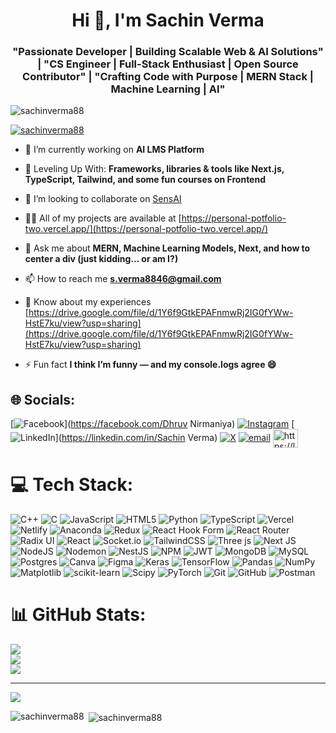 <h1 align="center">Hi 👋, I'm Sachin Verma</h1>
<h3 align="center">"Passionate Developer | Building Scalable Web & AI Solutions" | "CS Engineer | Full-Stack Enthusiast | Open Source Contributor" | "Crafting Code with Purpose | MERN Stack | Machine Learning | AI"</h3>

<p align="left"> <img src="https://komarev.com/ghpvc/?username=sachinverma88&label=Profile%20views&color=0e75b6&style=flat" alt="sachinverma88" /> </p>

<p align="left"> <a href="https://github.com/ryo-ma/github-profile-trophy"><img src="https://github-profile-trophy.vercel.app/?username=sachinverma88" alt="sachinverma88" /></a> </p>

- 🔭 I’m currently working on **AI LMS Platform**

- 🌱 Leveling Up With: **Frameworks, libraries & tools like Next.js, TypeScript, Tailwind, and some fun courses on Frontend**

- 👯 I’m looking to collaborate on [SensAI](https://sens-ai-phi.vercel.app/)

- 👨‍💻 All of my projects are available at [https://personal-potfolio-two.vercel.app/](https://personal-potfolio-two.vercel.app/)

- 💬 Ask me about **MERN, Machine Learning Models, Next, and how to center a div (just kidding... or am I?)**

- 📫 How to reach me **s.verma8846@gmail.com**

- 📄 Know about my experiences [https://drive.google.com/file/d/1Y6f9GtkEPAFnmwRj2IG0fYWw-HstE7ku/view?usp=sharing](https://drive.google.com/file/d/1Y6f9GtkEPAFnmwRj2IG0fYWw-HstE7ku/view?usp=sharing)

- ⚡ Fun fact **I think I’m funny — and my console.logs agree 😄**

## 🌐 Socials:
[![Facebook](https://img.shields.io/badge/Facebook-%231877F2.svg?logo=Facebook&logoColor=white)](https://facebook.com/Dhruv Nirmaniya) [![Instagram](https://img.shields.io/badge/Instagram-%23E4405F.svg?logo=Instagram&logoColor=white)](https://instagram.com/dhruv_nirmaniya) [![LinkedIn](https://img.shields.io/badge/LinkedIn-%230077B5.svg?logo=linkedin&logoColor=white)](https://linkedin.com/in/Sachin Verma) [![X](https://img.shields.io/badge/X-black.svg?logo=X&logoColor=white)](https://x.com/DNirmaniya26405) [![email](https://img.shields.io/badge/Email-D14836?logo=gmail&logoColor=white)](mailto:s.verma8846@gmail.com) <a href="https://www.leetcode.com/https://leetcode.com/u/sachinverma88/" target="blank"><img align="center" src="https://raw.githubusercontent.com/rahuldkjain/github-profile-readme-generator/master/src/images/icons/Social/leet-code.svg" alt="https://leetcode.com/u/sachinverma88/" height="30" width="40" /></a>
</p>

# 💻 Tech Stack:
![C++](https://img.shields.io/badge/c++-%2300599C.svg?style=plastic&logo=c%2B%2B&logoColor=white) ![C](https://img.shields.io/badge/c-%2300599C.svg?style=plastic&logo=c&logoColor=white) ![JavaScript](https://img.shields.io/badge/javascript-%23323330.svg?style=plastic&logo=javascript&logoColor=%23F7DF1E) ![HTML5](https://img.shields.io/badge/html5-%23E34F26.svg?style=plastic&logo=html5&logoColor=white) ![Python](https://img.shields.io/badge/python-3670A0?style=plastic&logo=python&logoColor=ffdd54) ![TypeScript](https://img.shields.io/badge/typescript-%23007ACC.svg?style=plastic&logo=typescript&logoColor=white) ![Vercel](https://img.shields.io/badge/vercel-%23000000.svg?style=plastic&logo=vercel&logoColor=white) ![Netlify](https://img.shields.io/badge/netlify-%23000000.svg?style=plastic&logo=netlify&logoColor=#00C7B7) ![Anaconda](https://img.shields.io/badge/Anaconda-%2344A833.svg?style=plastic&logo=anaconda&logoColor=white) ![Redux](https://img.shields.io/badge/redux-%23593d88.svg?style=plastic&logo=redux&logoColor=white) ![React Hook Form](https://img.shields.io/badge/React%20Hook%20Form-%23EC5990.svg?style=plastic&logo=reacthookform&logoColor=white) ![React Router](https://img.shields.io/badge/React_Router-CA4245?style=plastic&logo=react-router&logoColor=white) ![Radix UI](https://img.shields.io/badge/radix%20ui-161618.svg?style=plastic&logo=radix-ui&logoColor=white) ![React](https://img.shields.io/badge/react-%2320232a.svg?style=plastic&logo=react&logoColor=%2361DAFB) ![Socket.io](https://img.shields.io/badge/Socket.io-black?style=plastic&logo=socket.io&badgeColor=010101) ![TailwindCSS](https://img.shields.io/badge/tailwindcss-%2338B2AC.svg?style=plastic&logo=tailwind-css&logoColor=white) ![Three js](https://img.shields.io/badge/threejs-black?style=plastic&logo=three.js&logoColor=white) ![Next JS](https://img.shields.io/badge/Next-black?style=plastic&logo=next.js&logoColor=white) ![NodeJS](https://img.shields.io/badge/node.js-6DA55F?style=plastic&logo=node.js&logoColor=white) ![Nodemon](https://img.shields.io/badge/NODEMON-%23323330.svg?style=plastic&logo=nodemon&logoColor=%BBDEAD) ![NestJS](https://img.shields.io/badge/nestjs-%23E0234E.svg?style=plastic&logo=nestjs&logoColor=white) ![NPM](https://img.shields.io/badge/NPM-%23CB3837.svg?style=plastic&logo=npm&logoColor=white) ![JWT](https://img.shields.io/badge/JWT-black?style=plastic&logo=JSON%20web%20tokens) ![MongoDB](https://img.shields.io/badge/MongoDB-%234ea94b.svg?style=plastic&logo=mongodb&logoColor=white) ![MySQL](https://img.shields.io/badge/mysql-4479A1.svg?style=plastic&logo=mysql&logoColor=white) ![Postgres](https://img.shields.io/badge/postgres-%23316192.svg?style=plastic&logo=postgresql&logoColor=white) ![Canva](https://img.shields.io/badge/Canva-%2300C4CC.svg?style=plastic&logo=Canva&logoColor=white) ![Figma](https://img.shields.io/badge/figma-%23F24E1E.svg?style=plastic&logo=figma&logoColor=white) ![Keras](https://img.shields.io/badge/Keras-%23D00000.svg?style=plastic&logo=Keras&logoColor=white) ![TensorFlow](https://img.shields.io/badge/TensorFlow-%23FF6F00.svg?style=plastic&logo=TensorFlow&logoColor=white) ![Pandas](https://img.shields.io/badge/pandas-%23150458.svg?style=plastic&logo=pandas&logoColor=white) ![NumPy](https://img.shields.io/badge/numpy-%23013243.svg?style=plastic&logo=numpy&logoColor=white) ![Matplotlib](https://img.shields.io/badge/Matplotlib-%23ffffff.svg?style=plastic&logo=Matplotlib&logoColor=black) ![scikit-learn](https://img.shields.io/badge/scikit--learn-%23F7931E.svg?style=plastic&logo=scikit-learn&logoColor=white) ![Scipy](https://img.shields.io/badge/SciPy-%230C55A5.svg?style=plastic&logo=scipy&logoColor=%white) ![PyTorch](https://img.shields.io/badge/PyTorch-%23EE4C2C.svg?style=plastic&logo=PyTorch&logoColor=white) ![Git](https://img.shields.io/badge/git-%23F05033.svg?style=plastic&logo=git&logoColor=white) ![GitHub](https://img.shields.io/badge/github-%23121011.svg?style=plastic&logo=github&logoColor=white) ![Postman](https://img.shields.io/badge/Postman-FF6C37?style=plastic&logo=postman&logoColor=white)
# 📊 GitHub Stats:
![](https://github-readme-stats.vercel.app/api?username=SachinVerma88&theme=dark&hide_border=false&include_all_commits=false&count_private=false)<br/>
![](https://nirzak-streak-stats.vercel.app/?user=SachinVerma88&theme=dark&hide_border=false)<br/>
![](https://github-readme-stats.vercel.app/api/top-langs/?username=SachinVerma88&theme=dark&hide_border=false&include_all_commits=false&count_private=false&layout=compact)

---
[![](https://visitcount.itsvg.in/api?id=SachinVerma88&icon=0&color=0)](https://visitcount.itsvg.in)

<!-- Proudly created with GPRM ( https://gprm.itsvg.in ) -->

<p><img align="left" src="https://github-readme-stats.vercel.app/api/top-langs?username=sachinverma88&show_icons=true&locale=en&layout=compact" alt="sachinverma88" /></p>

<p>&nbsp;<img align="center" src="https://github-readme-stats.vercel.app/api?username=sachinverma88&show_icons=true&locale=en" alt="sachinverma88" /></p>
